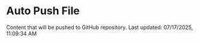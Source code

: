 # Auto Push File

Content that will be pushed to GitHub repository.
Last updated: 07/17/2025, 11:09:34 AM